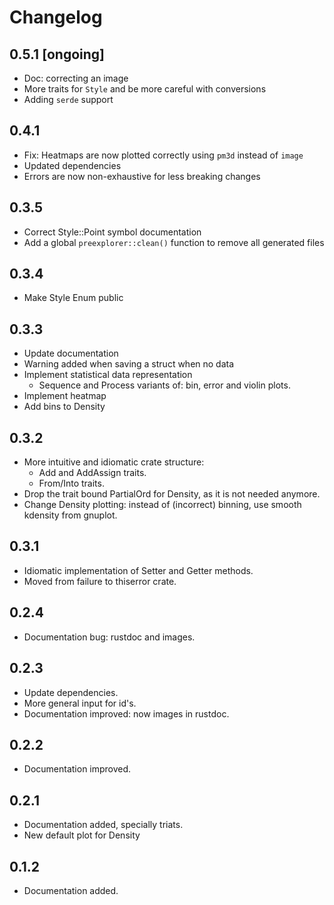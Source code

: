 # Changelog

## 0.5.1 [ongoing]

- Doc: correcting an image
- More traits for `Style` and be more careful with conversions
- Adding `serde` support 

## 0.4.1

- Fix: Heatmaps are now plotted correctly using `pm3d` instead of `image` 
- Updated dependencies
- Errors are now non-exhaustive for less breaking changes

## 0.3.5

- Correct Style::Point symbol documentation
- Add a global `preexplorer::clean()` function to remove all generated files 

## 0.3.4 

- Make Style Enum public

## 0.3.3

- Update documentation
- Warning added when saving a struct when no data
- Implement statistical data representation
  - Sequence and Process variants of: bin, error and violin plots.
- Implement heatmap
- Add bins to Density

## 0.3.2

- More intuitive and idiomatic crate structure: 
  - Add and AddAssign traits.
  - From/Into traits.
- Drop the trait bound PartialOrd for Density, as it is not needed anymore.
- Change Density plotting: instead of (incorrect) binning, use smooth kdensity from gnuplot.


## 0.3.1

- Idiomatic implementation of Setter and Getter methods.
- Moved from failure to thiserror crate.

## 0.2.4

- Documentation bug: rustdoc and images.

## 0.2.3

- Update dependencies. 
- More general input for id's. 
- Documentation improved: now images in rustdoc.

## 0.2.2

- Documentation improved.

## 0.2.1

- Documentation added, specially triats.
- New default plot for Density 

## 0.1.2

- Documentation added.